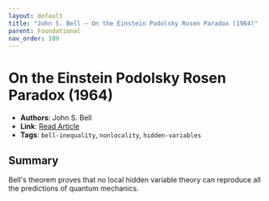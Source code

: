 ```yaml
---
layout: default
title: "John S. Bell – On the Einstein Podolsky Rosen Paradox (1964)"
parent: Foundational
nav_order: 109
---
```


# On the Einstein Podolsky Rosen Paradox (1964)

- **Authors**: John S. Bell  
- **Link**: [Read Article](https://link.aps.org/doi/10.1103/PhysicsPhysiqueFizika.1.195)  
- **Tags**: `bell-inequality`, `nonlocality`, `hidden-variables`

## Summary

Bell's theorem proves that no local hidden variable theory can reproduce all the predictions of quantum mechanics.
